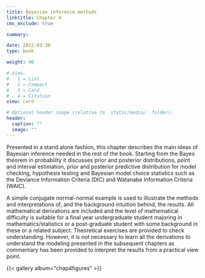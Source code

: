 ```yaml
---
title: Bayesian inference methods
linktitle: Chapter 4
cms_exclude: true

summary: 

date: 2022-03-30
type: book

weight: 40

# View.
#   1 = List
#   2 = Compact
#   3 = Card
#   4 = Citation
view: card

# Optional header image (relative to `static/media/` folder).
header:
  caption: ""
  image: ""
---
```

 Presented in a stand alone fashion,  this chapter describes the
main ideas of Bayesian inference needed in the rest of the book. Starting from the Bayes theorem in
probability it discusses prior and posterior distributions, point and interval estimation, prior and
posterior predictive distribution for model checking, hypothesis testing and Bayesian  model choice statistics
such as the Deviance Information Criteria (DIC) and  Watanabe Information Criteria (WAIC).
<p>
A simple conjugate normal-normal example is used to illustrate the methods and  interpretations of,
and the background intuition behind,  the results. All mathematical derivations are included and the
level of mathematical difficulty is suitable for a final year
undergraduate student majoring in mathematics/statistics or a post-graduate student with some background in
these or a related subject. Theoretical exercises are provided to check understanding. However, it is not necessary to learn all
the derivations to understand the modeling presented in the subsequent chapters as commentary has been provided to
interpret the results from a practical view point.


	
{{< gallery album="chap4figures" >}}
